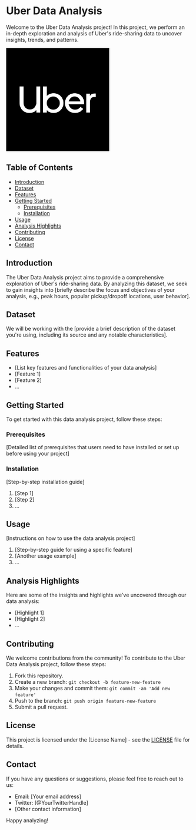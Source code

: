 # Uber Data Analysis

Welcome to the Uber Data Analysis project! In this project, we perform an in-depth exploration and analysis of Uber's ride-sharing data to uncover insights, trends, and patterns.

![Uber Logo](538264.png)

## Table of Contents

- [Introduction](#introduction)
- [Dataset](#dataset)
- [Features](#features)
- [Getting Started](#getting-started)
  - [Prerequisites](#prerequisites)
  - [Installation](#installation)
- [Usage](#usage)
- [Analysis Highlights](#analysis-highlights)
- [Contributing](#contributing)
- [License](#license)
- [Contact](#contact)

## Introduction

The Uber Data Analysis project aims to provide a comprehensive exploration of Uber's ride-sharing data. By analyzing this dataset, we seek to gain insights into [briefly describe the focus and objectives of your analysis, e.g., peak hours, popular pickup/dropoff locations, user behavior].

## Dataset

We will be working with the [provide a brief description of the dataset you're using, including its source and any notable characteristics].

## Features

- [List key features and functionalities of your data analysis]
- [Feature 1]
- [Feature 2]
- ...

## Getting Started

To get started with this data analysis project, follow these steps:

### Prerequisites

[Detailed list of prerequisites that users need to have installed or set up before using your project]

### Installation

[Step-by-step installation guide]

1. [Step 1]
2. [Step 2]
3. ...

## Usage

[Instructions on how to use the data analysis project]
1. [Step-by-step guide for using a specific feature]
2. [Another usage example]
3. ...

## Analysis Highlights

Here are some of the insights and highlights we've uncovered through our data analysis:

- [Highlight 1]
- [Highlight 2]
- ...

## Contributing

We welcome contributions from the community! To contribute to the Uber Data Analysis project, follow these steps:

1. Fork this repository.
2. Create a new branch: `git checkout -b feature-new-feature`
3. Make your changes and commit them: `git commit -am 'Add new feature'`
4. Push to the branch: `git push origin feature-new-feature`
5. Submit a pull request.

## License

This project is licensed under the [License Name] - see the [LICENSE](LICENSE) file for details.

## Contact

If you have any questions or suggestions, please feel free to reach out to us:

- Email: [Your email address]
- Twitter: [@YourTwitterHandle]
- [Other contact information]

Happy analyzing!
